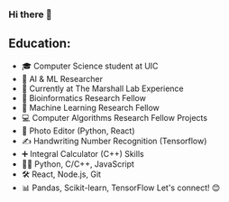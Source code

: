 ### Hi there 👋
## Education:
- 🎓 Computer Science student at UIC
- 🧠 AI & ML Researcher
- 🏢 Currently at The Marshall Lab
Experience
- 🧬 Bioinformatics Research Fellow
- 🤖 Machine Learning Research Fellow
- 💻 Computer Algorithms Research Fellow
Projects
- 📸 Photo Editor (Python, React)
- ✍️ Handwriting Number Recognition (Tensorflow)
- ➕ Integral Calculator (C++)
Skills
- 👨‍💻 Python, C/C++, JavaScript
- 🛠️ React, Node.js, Git
- 📊 Pandas, Scikit-learn, TensorFlow
Let's connect! 😊
